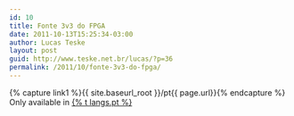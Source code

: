 ```yaml
---
id: 10
title: Fonte 3v3 do FPGA
date: 2011-10-13T15:25:34-03:00
author: Lucas Teske
layout: post
guid: http://www.teske.net.br/lucas/?p=36
permalink: /2011/10/fonte-3v3-do-fpga/
---
```


{% capture link1 %}{{ site.baseurl_root }}/pt{{ page.url}}{% endcapture %}
Only available in <a href="{{ link1 }}" >{% t langs.pt %}</a>
